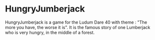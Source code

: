 # HungryJumberjack

HungryJumberjack is a game for the Ludum Dare 40 with theme : "The more you have, the worse it is". It is the famous story of one Lumberjack who is very hungry, in the middle of a forest. 
